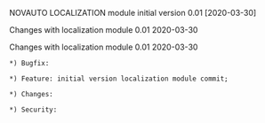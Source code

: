 NOVAUTO LOCALIZATION module initial version 0.01 [2020-03-30]



Changes with localization module 0.01    2020-03-30





Changes with localization module 0.01    2020-03-30

    *) Bugfix:

    *) Feature: initial version localization module commit;

    *) Changes:
 
    *) Security:

         

